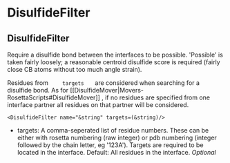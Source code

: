 # DisulfideFilter
## DisulfideFilter

Require a disulfide bond between the interfaces to be possible. 'Possible' is taken fairly loosely; a reasonable centroid disulfide score is required (fairly close CB atoms without too much angle strain).

Residues from `     targets    ` are considered when searching for a disulfide bond. As for [[DisulfideMover|Movers-RosettaScripts#DisulfideMover]] , if no residues are specified from one interface partner all residues on that partner will be considered.

```
<DisulfideFilter name="&string" targets=(&string)/>
```

-   targets: A comma-seperated list of residue numbers. These can be either with rosetta numbering (raw integer) or pdb numbering (integer followed by the chain letter, eg '123A'). Targets are required to be located in the interface. Default: All residues in the interface. *Optional*

